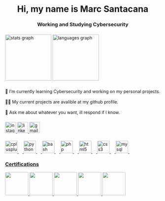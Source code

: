 <h1 align="center">Hi, my name is Marc Santacana</h1>

###

<h3 align="center">Working and Studying Cybersecurity</h3>

###

<div align="left">
  <img src="https://github-readme-stats.vercel.app/api?username=marcsantacana&hide_title=false&hide_rank=false&show_icons=true&include_all_commits=true&count_private=true&disable_animations=false&theme=dracula&locale=en&hide_border=false" height="150" alt="stats graph"  />
  <img src="https://github-readme-stats.vercel.app/api/top-langs?username=marcsantacana&locale=en&hide_title=false&layout=compact&card_width=320&langs_count=5&theme=dracula&hide_border=false" height="150" alt="languages graph"  />
</div>

###

<p align="left">🌱 I’m currently learning Cybersecurity and working on my personal projects.<br><br>👨‍💻 My current projects are avalible at my github profile.<br><br>💬 Ask me about whatever you want, ill respond if I know.</p>

###

<div align="left">
  <a href="https://www.instagram.com/m_santacana/" target="_blank">
    <img src="https://img.shields.io/static/v1?message=Instagram&logo=instagram&label=&color=E4405F&logoColor=white&labelColor=&style=for-the-badge" height="35" alt="instagram logo"  />
  </a>
  <a href="https://www.linkedin.com/in/marcsantacana" target="_blank">
    <img src="https://img.shields.io/static/v1?message=LinkedIn&logo=linkedin&label=&color=0077B5&logoColor=white&labelColor=&style=for-the-badge" height="35" alt="linkedin logo"  />
  </a>
  <a href="mailto:marcsh05@gmail.com" target="_blank">
    <img src="https://img.shields.io/static/v1?message=marcsh05@gmail.com&logo=gmail&label=Gmail&color=5a5a5a&logoColor=white&labelColor=D14836&style=for-the-badge" height="35" alt="gmail logo"  />
</div>

###

<div align="left">
  <img src="https://cdn.jsdelivr.net/gh/devicons/devicon/icons/cplusplus/cplusplus-original.svg" height="40" alt="cplusplus logo"  />
  <img width="12" />
  <img src="https://cdn.jsdelivr.net/gh/devicons/devicon/icons/python/python-original.svg" height="40" alt="python logo"  />
  <img width="12" />
  <img src="https://cdn.jsdelivr.net/gh/devicons/devicon/icons/bash/bash-original.svg" height="40" alt="bash logo"  />
  <img width="12" />
  <img src="https://cdn.jsdelivr.net/gh/devicons/devicon/icons/php/php-original.svg" height="40" alt="php logo"  />
  <img width="12" />
  <img src="https://cdn.jsdelivr.net/gh/devicons/devicon/icons/html5/html5-original.svg" height="40" alt="html5 logo"  />
  <img width="12" />
  <img src="https://cdn.jsdelivr.net/gh/devicons/devicon/icons/css3/css3-original.svg" height="40" alt="css3 logo"  />
  <img width="12" />
  <img src="https://cdn.jsdelivr.net/gh/devicons/devicon/icons/mysql/mysql-original.svg" height="40" alt="mysql logo"  />
  <img width="12" />
</div>

###



### Certifications
<div align="left">
  <a href="https://www.credly.com/badges/b182768c-d831-4d29-bfa8-5a5b6b5e7c4a/public_url" target="_blank">
    <img src="https://images.credly.com/size/340x340/images/242902b5-f527-42ad-865e-977c9e1b5b58/image.png" height="75"/>
  </a>
    <a href="https://www.credly.com/badges/85163a69-ff48-4a3e-ba89-906c1aa67be0/public_url" target="_blank">
    <img src="https://images.credly.com/size/340x340/images/441578ec-c0f3-46cc-95fc-86b27e90cf4f/image.png" height="75"/>
  </a>
    <a href="https://www.credly.com/badges/4ea11186-d9ea-4e5c-bedc-2fcb7b7ff9c0/public_url" target="_blank">
    <img src="https://images.credly.com/size/340x340/images/20082fc1-94af-4773-9df0-28856b566748/image.png" height="75"/>
  </a>
  </a>
    <a href="https://www.credly.com/badges/ee4638d3-7fff-4e72-898b-d7866b375cc5/public_url" target="_blank">
    <img src="https://images.credly.com/size/340x340/images/22a0ece5-ff05-4594-8320-25e55e9ae203/image.png" height="75"/>
  </a>
  </a>
    <a href="https://www.credly.com/badges/a79501ea-862b-45a3-8b5f-16b308e0167d/public_url" target="_blank">
    <img src="https://images.credly.com/size/110x110/images/9180921d-4a13-429e-9357-6f9706a554f0/image.png" height="75"/>
  </a>
</div>

###
